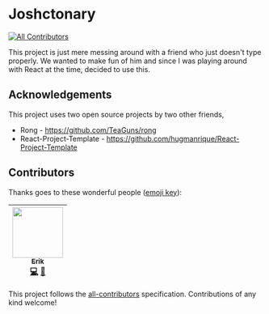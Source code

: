 # Joshctonary
[![All Contributors](https://img.shields.io/badge/all_contributors-1-orange.svg?style=flat-square)](#contributors)

This project is just mere messing around with a friend who just doesn't type properly. We wanted to make fun of him and since I was playing around with React at the time, decided to use this.

## Acknowledgements

This project uses two open source projects by two other friends,
* Rong - https://github.com/TeaGuns/rong
* React-Project-Template - https://github.com/hugmanrique/React-Project-Template
## Contributors

Thanks goes to these wonderful people ([emoji key](https://github.com/kentcdodds/all-contributors#emoji-key)):

<!-- ALL-CONTRIBUTORS-LIST:START - Do not remove or modify this section -->
<!-- prettier-ignore -->
| [<img src="https://avatars3.githubusercontent.com/u/5695356?v=4" width="100px;"/><br /><sub><b>Erik</b></sub>](https://github.com/exception)<br />[💻](https://github.com/exception/joshctonary/commits?author=exception "Code") [🎨](#design-exception "Design") |
| :---: |
<!-- ALL-CONTRIBUTORS-LIST:END -->

This project follows the [all-contributors](https://github.com/kentcdodds/all-contributors) specification. Contributions of any kind welcome!